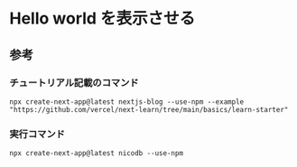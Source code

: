 # Hello world を表示させる

## 参考

### チュートリアル記載のコマンド

```
npx create-next-app@latest nextjs-blog --use-npm --example "https://github.com/vercel/next-learn/tree/main/basics/learn-starter"
```

### 実行コマンド

```
npx create-next-app@latest nicodb --use-npm
```
